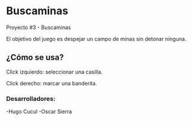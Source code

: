 # Buscaminas
Proyecto #3 - Buscaminas

El objetivo del juego es despejar un campo de minas sin detonar ninguna.

## ¿Cómo se usa?
Click izquierdo: seleccionar una casilla. 

Click derecho: marcar una banderita.


### Desarrolladores:
-Hugo Cucul
-Oscar Sierra
